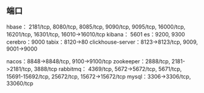
## 端口
hbase： 2181/tcp, 8080/tcp, 8085/tcp, 9090/tcp, 9095/tcp, 16000/tcp, 16201/tcp, 16301/tcp, 16010->16010/tcp
kibana： 5601
es：9200, 9300
cerebro：9000
tabix：8120->80
clickhouse-server：8123->8123/tcp, 9009, 9001->9000


nacos：8848->8848/tcp, 9100->9100/tcp
zookeeper：2888/tcp, 2181->2181/tcp, 3888/tcp
rabbitmq： 4369/tcp, 5672->5672/tcp, 5671/tcp, 15691-15692/tcp, 25672/tcp, 15672->15672/tcp
mysql：3306->3306/tcp, 33060/tcp